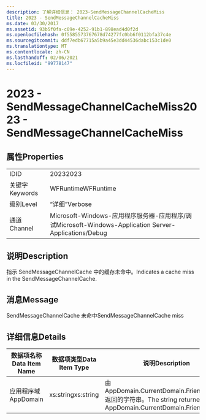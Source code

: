 ```yaml
---
description: 了解详细信息： 2023-SendMessageChannelCacheMiss
title: 2023 - SendMessageChannelCacheMiss
ms.date: 03/30/2017
ms.assetid: 93b5f0fa-c09e-4252-91b1-898ead4d0f2d
ms.openlocfilehash: 0f5585573767678d74277fc0bb6f0112bfa37c4e
ms.sourcegitcommit: ddf7edb67715a5b9a45e3dd44536dabc153c1de0
ms.translationtype: MT
ms.contentlocale: zh-CN
ms.lasthandoff: 02/06/2021
ms.locfileid: "99778147"
---
```

# <a name="2023---sendmessagechannelcachemiss"></a><span data-ttu-id="74584-103">2023 - SendMessageChannelCacheMiss</span><span class="sxs-lookup"><span data-stu-id="74584-103">2023 - SendMessageChannelCacheMiss</span></span>

## <a name="properties"></a><span data-ttu-id="74584-104">属性</span><span class="sxs-lookup"><span data-stu-id="74584-104">Properties</span></span>  
  
|||  
|-|-|  
|<span data-ttu-id="74584-105">ID</span><span class="sxs-lookup"><span data-stu-id="74584-105">ID</span></span>|<span data-ttu-id="74584-106">2023</span><span class="sxs-lookup"><span data-stu-id="74584-106">2023</span></span>|  
|<span data-ttu-id="74584-107">关键字</span><span class="sxs-lookup"><span data-stu-id="74584-107">Keywords</span></span>|<span data-ttu-id="74584-108">WFRuntime</span><span class="sxs-lookup"><span data-stu-id="74584-108">WFRuntime</span></span>|  
|<span data-ttu-id="74584-109">级别</span><span class="sxs-lookup"><span data-stu-id="74584-109">Level</span></span>|<span data-ttu-id="74584-110">“详细”</span><span class="sxs-lookup"><span data-stu-id="74584-110">Verbose</span></span>|  
|<span data-ttu-id="74584-111">通道</span><span class="sxs-lookup"><span data-stu-id="74584-111">Channel</span></span>|<span data-ttu-id="74584-112">Microsoft-Windows-应用程序服务器-应用程序/调试</span><span class="sxs-lookup"><span data-stu-id="74584-112">Microsoft-Windows-Application Server-Applications/Debug</span></span>|  
  
## <a name="description"></a><span data-ttu-id="74584-113">说明</span><span class="sxs-lookup"><span data-stu-id="74584-113">Description</span></span>  

 <span data-ttu-id="74584-114">指示 SendMessageChannelCache 中的缓存未命中。</span><span class="sxs-lookup"><span data-stu-id="74584-114">Indicates a cache miss in the SendMessageChannelCache.</span></span>  
  
## <a name="message"></a><span data-ttu-id="74584-115">消息</span><span class="sxs-lookup"><span data-stu-id="74584-115">Message</span></span>  

 <span data-ttu-id="74584-116">SendMessageChannelCache 未命中</span><span class="sxs-lookup"><span data-stu-id="74584-116">SendMessageChannelCache miss</span></span>  
  
## <a name="details"></a><span data-ttu-id="74584-117">详细信息</span><span class="sxs-lookup"><span data-stu-id="74584-117">Details</span></span>  
  
|<span data-ttu-id="74584-118">数据项名称</span><span class="sxs-lookup"><span data-stu-id="74584-118">Data Item Name</span></span>|<span data-ttu-id="74584-119">数据项类型</span><span class="sxs-lookup"><span data-stu-id="74584-119">Data Item Type</span></span>|<span data-ttu-id="74584-120">说明</span><span class="sxs-lookup"><span data-stu-id="74584-120">Description</span></span>|  
|--------------------|--------------------|-----------------|  
|<span data-ttu-id="74584-121">应用程序域</span><span class="sxs-lookup"><span data-stu-id="74584-121">AppDomain</span></span>|<span data-ttu-id="74584-122">xs:string</span><span class="sxs-lookup"><span data-stu-id="74584-122">xs:string</span></span>|<span data-ttu-id="74584-123">由 AppDomain.CurrentDomain.FriendlyName 返回的字符串。</span><span class="sxs-lookup"><span data-stu-id="74584-123">The string returned by AppDomain.CurrentDomain.FriendlyName.</span></span>|

